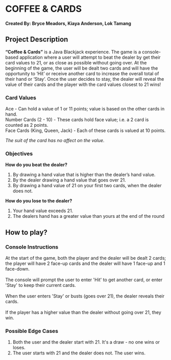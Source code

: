 # COFFEE & CARDS

#### Created By: Bryce Meadors, Kiaya Anderson, Lok Tamang

## Project Description
**“Coffee & Cards”** is a Java Blackjack experience. The game is
a console-based application where a user will attempt to
beat the dealer by get their card values to 21, or as close
as possible without going over. At the beginning of the
game, the user will be dealt two cards and will have the
opportunity to ‘Hit’ or receive another card to increase the
overall total of their hand or ‘Stay’. Once the user decides to stay,
the dealer will reveal the value of their cards and the player with the
card values closest to 21 wins!

### Card Values
Ace - Can hold a value of 1 or 11 points; value is based on the other cards
in hand.<br>
Number Cards (2 - 10) - These cards hold face value; i.e. a 2 card is counted
as 2 points. <br>
Face Cards (King, Queen, Jack) - Each of these cards is valued at 10 points.

*The suit of the card has no affect on the value.*

### Objectives
**How do you beat the dealer?**
1. By drawing a hand value that is higher than the dealer’s hand value.
2. By the dealer drawing a hand value that goes over 21.
3. By drawing a hand value of 21 on your first two cards,
when the dealer does not.

**How do you lose to the dealer?**
1. Your hand value exceeds 21.
2. The dealers hand has a greater value than yours at the end of the round

## How to play?

### Console Instructions
At the start of the game, both the player and the dealer will be dealt 2 cards;
the player will have 2 face-up cards and the dealer will have 1 face-up and 1 face-down. <br>
<br>The console will prompt the user to enter 'Hit' to get another card, 
or enter 'Stay' to keep their current cards.<br>
<br>When the user enters 'Stay' or busts (goes over 21), the dealer reveals their cards.<br>
<br>If the player has a higher value than the dealer without going over 21, they win. 

### Possible Edge Cases
1. Both the user and the dealer start with 21. It's a draw - no one wins or loses.
2. The user starts with 21 and the dealer does not. The user wins.


